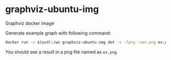 # graphviz-ubuntu-img
Graphviz docker image

Generate example graph with following command:
```bash
docker run -v $(pwd):/ws graphviz-ubuntu-img dot -v -Tpng -oex.png ex.gv
```
You should see a result in a png file named as `ex.png`.
